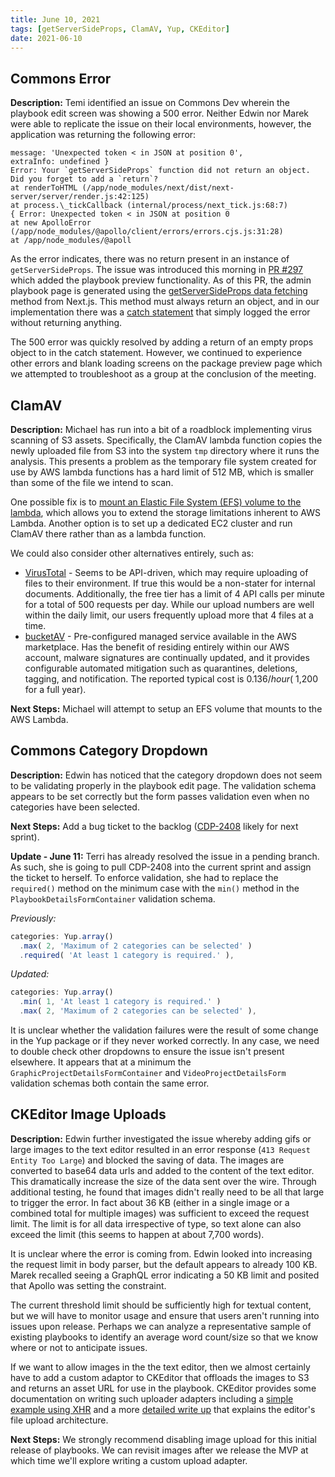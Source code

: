 ```yaml
---
title: June 10, 2021
tags: [getServerSideProps, ClamAV, Yup, CKEditor]
date: 2021-06-10
---
```


## Commons Error

**Description:** Temi identified an issue on Commons Dev wherein the playbook edit screen was showing a 500 error. Neither Edwin nor Marek were able to replicate the issue on their local environments, however, the application was returning the following error:

```text
message: 'Unexpected token < in JSON at position 0',
extraInfo: undefined }
Error: Your `getServerSideProps` function did not return an object. Did you forget to add a `return`?
at renderToHTML (/app/node_modules/next/dist/next-server/server/render.js:42:125)
at process.\_tickCallback (internal/process/next_tick.js:68:7)
{ Error: Unexpected token < in JSON at position 0
at new ApolloError (/app/node_modules/@apollo/client/errors/errors.cjs.js:31:28)
at /app/node_modules/@apoll
```

As the error indicates, there was no return present in an instance of `getServerSideProps`. The issue was introduced this morning in [PR #297](https://github.com/IIP-Design/content-commons-client/pull/297) which added the playbook preview functionality. As of this PR, the admin playbook page is generated using the [getServerSideProps data fetching](https://nextjs.org/docs/basic-features/data-fetching#getserversideprops-server-side-rendering) method from Next.js. This method must always return an object, and in our implementation there was a [catch statement](https://github.com/IIP-Design/content-commons-client/blob/36fe128b62456ee781d734aa2546fa58fb0653cf/pages/admin/package/playbook/%5B...slug%5D.js#L48) that simply logged the error without returning anything.

The 500 error was quickly resolved by adding a return of an empty props object to in the catch statement. However, we continued to experience other errors and blank loading screens on the package preview page which we attempted to troubleshoot as a group at the conclusion of the meeting.

## ClamAV

**Description:** Michael has run into a bit of a roadblock implementing virus scanning of S3 assets. Specifically, the ClamAV lambda function copies the newly uploaded file from S3 into the system `tmp` directory where it runs the analysis. This presents a problem as the temporary file system created for use by AWS lambda functions has a hard limit of 512 MB, which is smaller than some of the file we intend to scan.

One possible fix is to [mount an Elastic File System (EFS) volume to the lambda](https://aws.amazon.com/blogs/compute/using-amazon-efs-for-aws-lambda-in-your-serverless-applications/), which allows you to extend the storage limitations inherent to AWS Lambda. Another option is to set up a dedicated EC2 cluster and run ClamAV there rather than as a lambda function.

We could also consider other alternatives entirely, such as:

- [VirusTotal](https://www.virustotal.com/gui/) - Seems to be API-driven, which may require uploading of files to their environment. If true this would be a non-stater for internal documents. Additionally, the free tier has a limit of 4 API calls per minute for a total of 500 requests per day. While our upload numbers are well within the daily limit, our users frequently upload more that 4 files at a time.
- [bucketAV](https://aws.amazon.com/marketplace/pp/prodview-sykoblbsdgw2o) - Pre-configured managed service available in the AWS marketplace. Has the benefit of residing entirely within our AWS account, malware signatures are continually updated, and it provides configurable automated mitigation such as quarantines, deletions, tagging, and notification. The reported typical cost is $0.136/hour (~$1,200 for a full year).

**Next Steps:** Michael will attempt to setup an EFS volume that mounts to the AWS Lambda.

## Commons Category Dropdown

**Description:** Edwin has noticed that the category dropdown does not seem to be validating properly in the playbook edit page. The validation schema appears to be set correctly but the form passes validation even when no categories have been selected.

**Next Steps:** Add a bug ticket to the backlog ([CDP-2408](https://design.atlassian.net/browse/CDP-2408) likely for next sprint).

**Update - June 11:** Terri has already resolved the issue in a pending branch. As such, she is going to pull CDP-2408 into the current sprint and assign the ticket to herself. To enforce validation, she had to replace the `required()` method on the minimum case with the `min()` method in the `PlaybookDetailsFormContainer` validation schema.

_Previously:_

```js
categories: Yup.array()
  .max( 2, 'Maximum of 2 categories can be selected' )
  .required( 'At least 1 category is required.' ),
```

_Updated:_

```js
categories: Yup.array()
  .min( 1, 'At least 1 category is required.' )
  .max( 2, 'Maximum of 2 categories can be selected' ),
```

It is unclear whether the validation failures were the result of some change in the Yup package or if they never worked correctly. In any case, we need to double check other dropdowns to ensure the issue isn't present elsewhere. It appears that at a minimum the `GraphicProjectDetailsFormContainer` and `VideoProjectDetailsForm` validation schemas both contain the same error.

## CKEditor Image Uploads

**Description:** Edwin further investigated the issue whereby adding gifs or large images to the text editor resulted in an error response (`413 Request Entity Too Large`) and blocked the saving of data. The images are converted to base64 data urls and added to the content of the text editor. This dramatically increase the size of the data sent over the wire. Through additional testing, he found that images didn't really need to be all that large to trigger the error. In fact about 36 KB (either in a single image or a combined total for multiple images) was sufficient to exceed the request limit. The limit is for all data irrespective of type, so text alone can also exceed the limit (this seems to happen at about 7,700 words).

It is unclear where the error is coming from. Edwin looked into increasing the request limit in body parser, but the default appears to already 100 KB. Marek recalled seeing a GraphQL error indicating a 50 KB limit and posited that Apollo was setting the constraint.

The current threshold limit should be sufficiently high for textual content, but we will have to monitor usage and ensure that users aren't running into issues upon release. Perhaps we can analyze a representative sample of existing playbooks to identify an average word count/size so that we know where or not to anticipate issues.

If we want to allow images in the the text editor, then we almost certainly have to add a custom adaptor to CKEditor that offloads the images to S3 and returns an asset URL for use in the playbook. CKEditor provides some documentation on writing such uploader adapters including a [simple example using XHR](https://ckeditor.com/docs/ckeditor5/latest/features/image-upload/simple-upload-adapter.html) and a more [detailed write up](https://ckeditor.com/docs/ckeditor5/latest/framework/guides/deep-dive/upload-adapter.html) that explains the editor's file upload architecture.

**Next Steps:** We strongly recommend disabling image upload for this initial release of playbooks. We can revisit images after we release the MVP at which time we'll explore writing a custom upload adapter.
